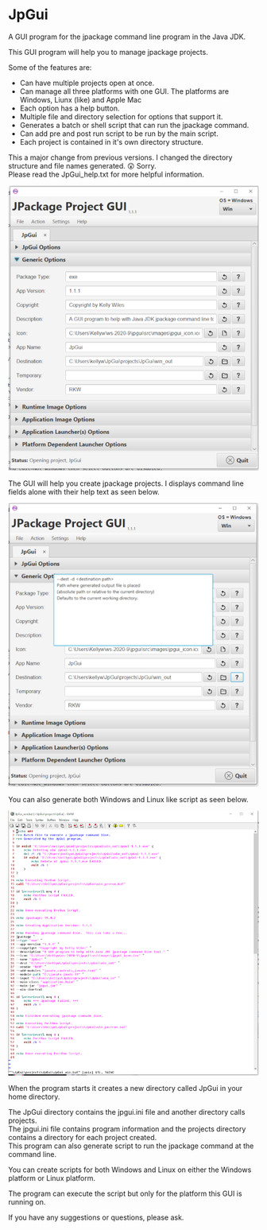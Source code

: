 # JpGui
A GUI program for the jpackage command line program in the Java JDK.

This GUI program will help you to manage jpackage projects.

Some of the features are:

- Can have multiple projects open at once.
- Can manage all three platforms with one GUI. The platforms are Windows, Liunx (like) and Apple Mac
- Each option has a help button.
- Multiple file and directory selection for options that support it.
- Generates a batch or shell script that can run the jpackage command.
- Can add pre and post run script to be run by the main script.
- Each project is contained in it's own directory structure.

This a major change from previous versions. I changed the directory structure and file names generated. :astonished: Sorry.<br>
Please read the JpGui_help.txt for more helpful information.

![jpgui image](src/images/jpgui.png?raw=true)

The GUI will help you create jpackage projects.  I displays command line fields alone with their help text as seen below.

![jpgui image with field help](src/images/jpGui_help.png?raw=true)

You can also generate both Windows and Linux like script as seen below.

![jpgui image of batch script](src/images/jpgui_script.png?raw=true)

When the program starts it creates a new directory called JpGui in your home directory.

The JpGui directory contains the jpgui.ini file and another directory calls projects.<br>
The jpgui.ini file contains program information and the projects directory contains a directory for each project created.<br>
This program can also generate script to run the jpackage command at the command line.

You can create scripts for both Windows and Linux on either the Windows platform or Linux platform.

The program can execute the script but only for the platform this GUI is running on.

If you have any suggestions or questions, please ask.
